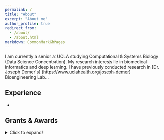 ```yaml
---
permalink: /
title: "About"
excerpt: "About me"
author_profile: true
redirect_from: 
  - /about/
  - /about.html
markdown: CommonMarkGhPages
---
```


I am currently a senior at UCLA studying Computational & Systems Biology (Data Science Concentration). My research interests lie in biomedical informatics and deep learning. I have previously conducted research in [Dr. Joseph Demer's] (https://www.uclahealth.org/joseph-demer) Bioengineering Lab...

## Experience
<!-- ====== -->
- 

## Grants & Awards

<details>
  <summary>Click to expand!</summary>
  
    * 2021 - Society of Women Engineers Undergraduate Scholarship Recipient
    * 2020 - Society of Women Engineers Undergraduate Scholarship Recipient
    * 2020 - Knights Templar Eye Foundation Travel Grant
    * 2018 - UCLA Regents Scholar
    * 2018 - UCLA Achievement Scholarship Recipient
    * 2018 - Valedictorian, Prospect High School
    * 2018 - National AP Scholar
    * 2017 - National Merit Finalist
    * 2017 - Scholastic Art & Writing Awards: Gold Key (Drawing and Illustration)
</details>


